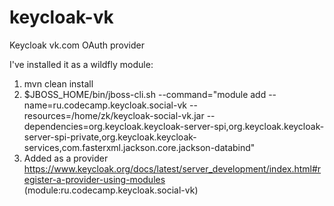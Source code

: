 # keycloak-vk
Keycloak vk.com OAuth provider


I've installed it as a wildfly module:
1. mvn clean install
2. $JBOSS_HOME/bin/jboss-cli.sh --command="module add --name=ru.codecamp.keycloak.social-vk --resources=/home/zk/keycloak-social-vk.jar --dependencies=org.keycloak.keycloak-server-spi,org.keycloak.keycloak-server-spi-private,org.keycloak.keycloak-services,com.fasterxml.jackson.core.jackson-databind"
3. Added as a provider https://www.keycloak.org/docs/latest/server_development/index.html#register-a-provider-using-modules (<provider>module:ru.codecamp.keycloak.social-vk</provider>)
